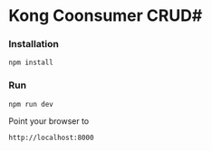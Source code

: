 # Kong Coonsumer CRUD#

### Installation ###
```npm install```

### Run ###
```npm run dev```

Point your browser to 

```
http://localhost:8000
```
